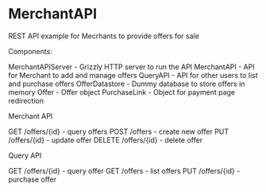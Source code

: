 # MerchantAPI

REST API example for Mecrhants to provide offers for sale


Components:

MerchantAPIServer - Grizzly HTTP server to run the API
MerchantAPI - API for Merchant to add and manage offers
QueryAPI - API for other users to list and purchase offers
OfferDatastore - Dummy database to store offers in memory
Offer - Offer object
PurchaseLink - Object for payment page redirection


Merchant API

GET    /offers/{id}  -  query offers
POST   /offers       -  create new offer
PUT    /offers/{id}  -  update offer
DELETE /offers/{id}  -  delete offer


Query API

GET    /offers/{id}  -  query offer
GET    /offers       -  list offers
PUT    /offers/{id}  -  purchase offer


